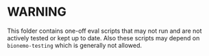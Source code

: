 # WARNING
This folder contains one-off eval scripts that may not run and are not actively tested or kept up to date.
Also these scripts may depend on `bionemo-testing` which is generally not allowed.
